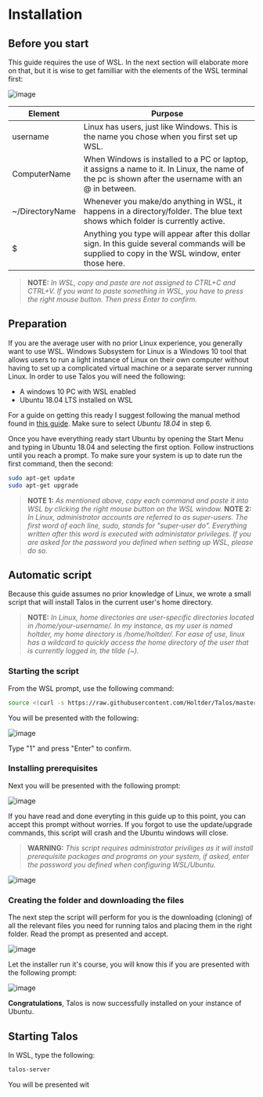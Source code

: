 # Installation
## Before you start
This guide requires the use of WSL. In the next section will elaborate more on that, but it is wise to get familliar with the elements of the WSL terminal first:

![image](https://user-images.githubusercontent.com/1879915/111908655-5274ad00-8a5a-11eb-9ab7-d3afcd8151e5.png)

| Element         | Purpose                                                                                                                                              |
|-----------------|------------------------------------------------------------------------------------------------------------------------------------------------------|
| username        | Linux has users, just like Windows. This is the name you chose when you first set up WSL.                                                            |
| ComputerName    | When Windows is installed to a PC or laptop, it assigns a name to it. In Linux, the name of the pc is shown after the username with an @ in between. |
| ~/DirectoryName | Whenever you make/do anything in WSL, it happens in a directory/folder. The blue text shows which folder is currently active.                        |
| $               | Anything you type will appear after this dollar sign. In this guide several commands will be supplied to copy in the WSL window, enter those here.   |

> **NOTE:** *In WSL, copy and paste are not assigned to CTRL+C and CTRL+V. If you want to paste something in WSL, you have to press the right mouse button. Then press Enter to confirm.*

## Preparation
If you are the average user with no prior Linux experience, you generally want to use WSL. Windows Subsystem for Linux is a Windows 10 tool that allows users to run a light instance of Linux on their own computer without having to set up a complicated virtual machine or a separate server running Linux. In order to use Talos you will need the following:
- A windows 10 PC with WSL enabled
- Ubuntu 18.04 LTS installed on WSL

For a guide on getting this ready I suggest following the manual method found in [this guide](https://docs.microsoft.com/en-us/windows/wsl/install-win10#manual-installation-steps). Make sure to select *Ubuntu 18.04* in step 6.

Once you have everything ready start Ubuntu by opening the Start Menu and typing in Ubuntu 18.04 and selecting the first option. Follow instructions until you reach a prompt. To make sure your system is up to date run the first command, then the second:
```bash
sudo apt-get update
sudo apt-get upgrade
```
> **NOTE 1:** *As mentioned above, copy each command and paste it into WSL by clicking the right mouse button on the WSL window.*
> **NOTE 2:** *In Linux, administrator accounts are referred to as super-users. The first word of each line, sudo, stands for "super-user do". Everything written after this word is executed with administator privileges. If you are asked for the password you defined when setting up WSL, please do so.*

## Automatic script
Because this guide assumes no prior knowledge of Linux, we wrote a small script that will install Talos in the current user's home directory.

> **NOTE:** *In Linux, home directories are user-specific directories located in /home/your-username/. In my instance, as my user is named holtder, my home directory is /home/holtder/. For ease of use, linux has a wildcard to quickly access the home directory of the user that is currently logged in, the tilde (~).*

### Starting the script
From the WSL prompt, use the following command:
```bash
source <(curl -s https://raw.githubusercontent.com/Holtder/Talos/master/installtaloswsl.sh)
```

You will be presented with the following:

![image](https://user-images.githubusercontent.com/1879915/111909326-20b11580-8a5d-11eb-8ee5-b3656d60df10.png)

Type "1" and press "Enter" to confirm.

### Installing prerequisites
Next you will be presented with the following prompt:

![image](https://user-images.githubusercontent.com/1879915/111901959-3ca3bf80-8a3b-11eb-8bb1-e9322631d4c4.png)

If you have read and done everyting in this guide up to this point, you can accept this prompt without worries. If you forgot to use the update/upgrade commands, this script will crash and the Ubuntu windows will close.

> **WARNING:** *This script requires administrator priviliges as it will install prerequisite packages and programs on your system, if asked, enter the password you defined when configuring WSL/Ubuntu.*

![image](https://user-images.githubusercontent.com/1879915/111902013-85f40f00-8a3b-11eb-95d2-9ab34ab46a77.png)

### Creating the folder and downloading the files
The next step the script will perform for you is the downloading (cloning) of all the relevant files you need for running talos and placing them in the right folder. Read the prompt as presented and accept.

![image](https://user-images.githubusercontent.com/1879915/111902241-c902b200-8a3c-11eb-891c-8364945430c3.png)

Let the installer run it's course, you will know this if you are presented with the following prompt:

![image](https://user-images.githubusercontent.com/1879915/111902301-36aede00-8a3d-11eb-9754-f36013ccbd77.png)

**Congratulations**, Talos is now successfully installed on your instance of Ubuntu.

## Starting Talos
In WSL, type the following:
``` bash
talos-server
```

You will be presented wit


